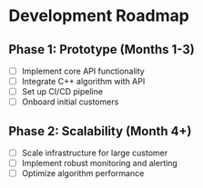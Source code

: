 # Development Roadmap

## Phase 1: Prototype (Months 1-3)

- [ ] Implement core API functionality
- [ ] Integrate C++ algorithm with API
- [ ] Set up CI/CD pipeline
- [ ] Onboard initial customers

## Phase 2: Scalability (Month 4+)

- [ ] Scale infrastructure for large customer
- [ ] Implement robust monitoring and alerting
- [ ] Optimize algorithm performance
